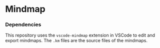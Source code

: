 # Mindmap

### Dependencies

This repository uses the `vscode-mindmap` extension in VSCode to edit and export mindmaps. The `.km` files are the source files of the mindmaps.